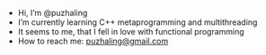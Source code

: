 - Hi, I’m @puzhaling
- I’m currently learning C++ metaprogramming and multithreading
- It seems to me, that I fell in love with functional programming
- How to reach me: puzhaling@gmail.com

<!--
**puzhaling/puzhaling** is a ✨ _special_ ✨ repository because its `README.md` (this file) appears on your GitHub profile.

Here are some ideas to get you started:

- 🔭 I’m currently working on ...
- 🌱 I’m currently learning ...
- 👯 I’m looking to collaborate on ...
- 🤔 I’m looking for help with ...
- 💬 Ask me about ...
- 📫 How to reach me: ...
- 😄 Pronouns: ...
- ⚡ Fun fact: ...
-->
